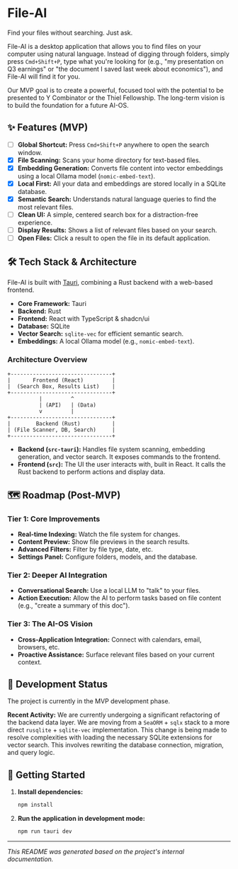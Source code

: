 # File-AI

Find your files without searching. Just ask.

File-AI is a desktop application that allows you to find files on your computer using natural language. Instead of digging through folders, simply press `Cmd+Shift+P`, type what you're looking for (e.g., "my presentation on Q3 earnings" or "the document I saved last week about economics"), and File-AI will find it for you.

Our MVP goal is to create a powerful, focused tool with the potential to be presented to Y Combinator or the Thiel Fellowship. The long-term vision is to build the foundation for a future AI-OS.

## ✨ Features (MVP)

-   [ ] **Global Shortcut:** Press `Cmd+Shift+P` anywhere to open the search window.
-   [x] **File Scanning:** Scans your home directory for text-based files.
-   [x] **Embedding Generation:** Converts file content into vector embeddings using a local Ollama model (`nomic-embed-text`).
-   [x] **Local First:** All your data and embeddings are stored locally in a SQLite database.
-   [x] **Semantic Search:** Understands natural language queries to find the most relevant files.
-   [ ] **Clean UI:** A simple, centered search box for a distraction-free experience.
-   [ ] **Display Results:** Shows a list of relevant files based on your search.
-   [ ] **Open Files:** Click a result to open the file in its default application.

## 🛠️ Tech Stack & Architecture

File-AI is built with [Tauri](https://tauri.app/), combining a Rust backend with a web-based frontend.

-   **Core Framework:** Tauri
-   **Backend:** Rust
-   **Frontend:** React with TypeScript & shadcn/ui
-   **Database:** SQLite
-   **Vector Search:** `sqlite-vec` for efficient semantic search.
-   **Embeddings:** A local Ollama model (e.g., `nomic-embed-text`).

### Architecture Overview

```
+--------------------------------+
|       Frontend (React)         |
|  (Search Box, Results List)    |
+--------------------------------+
          |         ^
          | (API)   | (Data)
          v         |
+--------------------------------+
|        Backend (Rust)          |
| (File Scanner, DB, Search)     |
+--------------------------------+
```

-   **Backend (`src-tauri`):** Handles file system scanning, embedding generation, and vector search. It exposes commands to the frontend.
-   **Frontend (`src`):** The UI the user interacts with, built in React. It calls the Rust backend to perform actions and display data.

## 🗺️ Roadmap (Post-MVP)

### Tier 1: Core Improvements
-   **Real-time Indexing:** Watch the file system for changes.
-   **Content Preview:** Show file previews in the search results.
-   **Advanced Filters:** Filter by file type, date, etc.
-   **Settings Panel:** Configure folders, models, and the database.

### Tier 2: Deeper AI Integration
-   **Conversational Search:** Use a local LLM to "talk" to your files.
-   **Action Execution:** Allow the AI to perform tasks based on file content (e.g., "create a summary of this doc").

### Tier 3: The AI-OS Vision
-   **Cross-Application Integration:** Connect with calendars, email, browsers, etc.
-   **Proactive Assistance:** Surface relevant files based on your current context.

## 🔧 Development Status

The project is currently in the MVP development phase.

**Recent Activity:** We are currently undergoing a significant refactoring of the backend data layer. We are moving from a `SeaORM` + `sqlx` stack to a more direct `rusqlite` + `sqlite-vec` implementation. This change is being made to resolve complexities with loading the necessary SQLite extensions for vector search. This involves rewriting the database connection, migration, and query logic.

## 🚀 Getting Started

1.  **Install dependencies:**
    ```bash
    npm install
    ```
2.  **Run the application in development mode:**
    ```bash
    npm run tauri dev
    ```

---
*This README was generated based on the project's internal documentation.*